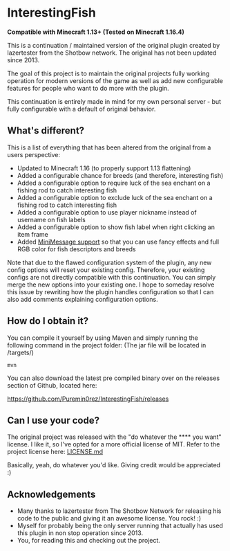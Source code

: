 # InterestingFish

**Compatible with Minecraft 1.13+ (Tested on Minecraft 1.16.4)**

This is a continuation / maintained version of the original plugin created by lazertester from the Shotbow network.
The original has not been updated since 2013.

The goal of this project is to maintain the original projects fully working operation for modern versions of the game
as well as add new configurable features for people who want to do more with the plugin.

This continuation is entirely made in mind for my own personal server - but fully configurable with a default of original
behavior.

## What's different?

This is a list of everything that has been altered from the original from a users perspective:
* Updated to Minecraft 1.16 (to properly support 1.13 flattening)
* Added a configurable chance for breeds (and therefore, interesting fish)
* Added a configurable option to require luck of the sea enchant on a fishing rod to catch interesting fish
* Added a configurable option to exclude luck of the sea enchant on a fishing rod to catch interesting fish
* Added a configurable option to use player nickname instead of username on fish labels
* Added a configurable option to show fish label when right clicking an item frame
* Added [MiniMessage support](https://docs.adventure.kyori.net/minimessage.html#format) so that you can use fancy effects and full RGB color for fish descriptors and breeds

Note that due to the flawed configuration system of the plugin, any new config options will reset your existing config.
Therefore, your existing configs are not directly compatible with this continuation. You can simply merge the new options
into your existing one. I hope to someday resolve this issue by rewriting how the plugin handles configuration so that
I can also add comments explaining configuration options.

## How do I obtain it?

You can compile it yourself by using Maven and simply running the following command in the project folder:
(The jar file will be located in /targets/)

```
mvn
```

You can also download the latest pre compiled binary over on the releases section of Github, located here:

https://github.com/Puremin0rez/InterestingFish/releases

## Can I use your code?

The original project was released with the "do whatever the **** you want" license.
I like it, so I've opted for a more official license of MIT. Refer to the project license here: [LICENSE.md](LICENSE.md)

Basically, yeah, do whatever you'd like. Giving credit would be appreciated :)
## Acknowledgements

* Many thanks to lazertester from The Shotbow Network for releasing his code to the public and giving it an awesome license. You rock! :)
* Myself for probably being the only server running that actually has used this plugin in non stop operation since 2013.
* You, for reading this and checking out the project.
